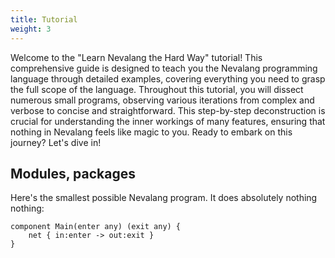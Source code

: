 ```yaml
---
title: Tutorial
weight: 3
---
```


Welcome to the "Learn Nevalang the Hard Way" tutorial! This comprehensive guide is designed to teach you the Nevalang programming language through detailed examples, covering everything you need to grasp the full scope of the language. Throughout this tutorial, you will dissect numerous small programs, observing various iterations from complex and verbose to concise and straightforward. This step-by-step deconstruction is crucial for understanding the inner workings of many features, ensuring that nothing in Nevalang feels like magic to you. Ready to embark on this journey? Let's dive in!

## Modules, packages

Here's the smallest possible Nevalang program. It does absolutely nothing nothing:

```neva
component Main(enter any) (exit any) {
	net { in:enter -> out:exit }
}
```